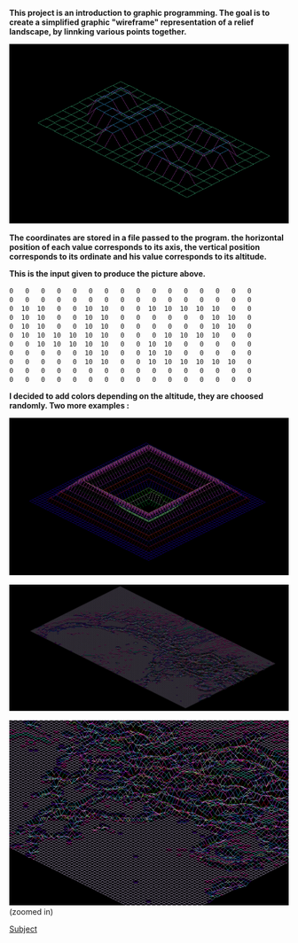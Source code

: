 __This project is an introduction to graphic programming.
The goal is to create a simplified graphic "wireframe" representation
of a relief landscape, by linnking various points together.__

![42](42.png)

__The coordinates are stored in a file passed to the program.
the horizontal position of each value corresponds to its axis,
the vertical position corresponds to its ordinate and his value corresponds to its altitude.__

__This is the input given to produce the picture above.__
```
0   0   0   0   0   0   0   0   0   0   0   0   0   0   0   0
0   0   0   0   0   0   0   0   0   0   0   0   0   0   0   0
0  10  10   0   0  10  10   0   0  10  10  10  10  10   0   0
0  10  10   0   0  10  10   0   0   0   0   0   0  10  10   0
0  10  10   0   0  10  10   0   0   0   0   0   0  10  10   0
0  10  10  10  10  10  10   0   0   0  10  10  10  10   0   0
0   0  10  10  10  10  10   0   0  10  10   0   0   0   0   0
0   0   0   0   0  10  10   0   0  10  10   0   0   0   0   0
0   0   0   0   0  10  10   0   0  10  10  10  10  10  10   0
0   0   0   0   0   0   0   0   0   0   0   0   0   0   0   0
0   0   0   0   0   0   0   0   0   0   0   0   0   0   0   0
```

__I decided to add colors depending on the altitude, they are choosed randomly.
Two more examples :__

![pyra](pyra.png)

![mars](mars.png)

![mars_zoom](mars_zoom.png)
(zoomed in)


[Subject](https://cdn.intra.42.fr/pdf/pdf/881/fdf.en.pdf)